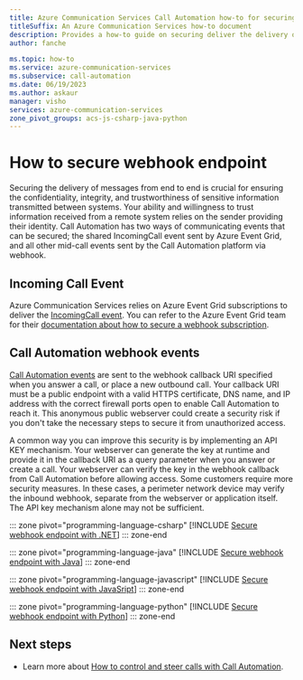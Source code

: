 ```yaml
---
title: Azure Communication Services Call Automation how-to for securing webhook endpoint 
titleSuffix: An Azure Communication Services how-to document
description: Provides a how-to guide on securing deliver the delivery of incoming call and callback event
author: fanche

ms.topic: how-to
ms.service: azure-communication-services
ms.subservice: call-automation
ms.date: 06/19/2023
ms.author: askaur
manager: visho
services: azure-communication-services
zone_pivot_groups: acs-js-csharp-java-python
---
```


# How to secure webhook endpoint

Securing the delivery of messages from end to end is crucial for ensuring the confidentiality, integrity, and trustworthiness of sensitive information transmitted between systems. Your ability and willingness to trust information received from a remote system relies on the sender providing their identity. Call Automation has two ways of communicating events that can be secured; the shared IncomingCall event sent by Azure Event Grid, and all other mid-call events sent by the Call Automation platform via webhook.

## Incoming Call Event

Azure Communication Services relies on Azure Event Grid subscriptions to deliver the [IncomingCall event](../../concepts/call-automation/incoming-call-notification.md). You can refer to the Azure Event Grid team for their [documentation about how to secure a webhook subscription](../../../event-grid/secure-webhook-delivery.md).

## Call Automation webhook events

[Call Automation events](../../concepts/call-automation/call-automation.md#call-automation-webhook-events) are sent to the webhook callback URI specified when you answer a call, or place a new outbound call. Your callback URI must be a public endpoint with a valid HTTPS certificate, DNS name, and IP address with the correct firewall ports open to enable Call Automation to reach it. This anonymous public webserver could create a security risk if you don't take the necessary steps to secure it from unauthorized access.

A common way you can improve this security is by implementing an API KEY mechanism. Your webserver can generate the key at runtime and provide it in the callback URI as a query parameter when you answer or create a call. Your webserver can verify the key in the webhook callback from Call Automation before allowing access. Some customers require more security measures. In these cases, a perimeter network device may verify the inbound webhook, separate from the webserver or application itself. The API key mechanism alone may not be sufficient.

::: zone pivot="programming-language-csharp"
[!INCLUDE [Secure webhook endpoint with .NET](./includes/secure-webhook-endpoint-csharp.md)]
::: zone-end

::: zone pivot="programming-language-java"
[!INCLUDE [Secure webhook endpoint with Java](./includes/secure-webhook-endpoint-java.md)]
::: zone-end

::: zone pivot="programming-language-javascript"
[!INCLUDE [Secure webhook endpoint with JavaSript](./includes/secure-webhook-endpoint-javascript.md)]
::: zone-end

::: zone pivot="programming-language-python"
[!INCLUDE [Secure webhook endpoint with Python](./includes/secure-webhook-endpoint-python.md)]
::: zone-end

## Next steps

- Learn more about [How to control and steer calls with Call Automation](../call-automation/actions-for-call-control.md).
